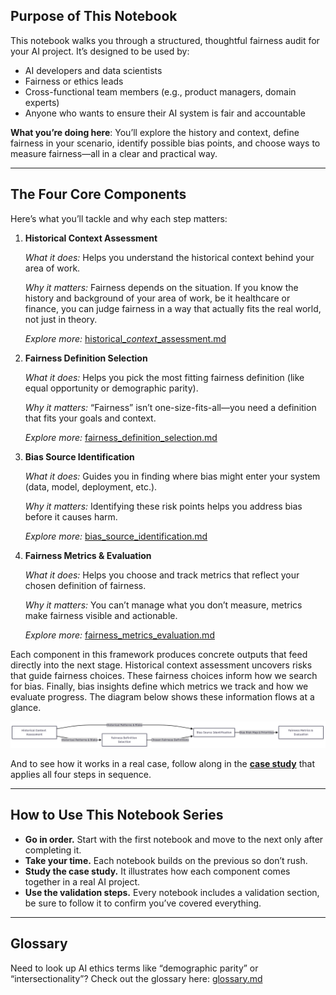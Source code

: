 ## Purpose of This Notebook

This notebook walks you through a structured, thoughtful fairness audit for your AI project. It’s designed to be used by:

* AI developers and data scientists
* Fairness or ethics leads
* Cross-functional team members (e.g., product managers, domain experts)
* Anyone who wants to ensure their AI system is fair and accountable

**What you’re doing here**: You’ll explore the history and context, define fairness in your scenario, identify possible bias points, and choose ways to measure fairness—all in a clear and practical way.

---

## The Four Core Components

Here’s what you’ll tackle and why each step matters:

1. **Historical Context Assessment**

   *What it does:* Helps you understand the historical context behind your area of work.

   *Why it matters:* Fairness depends on the situation. If you know the history and background of your area of work, be it healthcare or finance, you can judge fairness in a way that actually fits the real world, not just in theory.

   *Explore more:* [historical\__context_\_assessment.md](./1-historical-context-assessment.md)

2. **Fairness Definition Selection**

   *What it does:* Helps you pick the most fitting fairness definition (like equal opportunity or demographic parity).

   *Why it matters:* “Fairness” isn’t one-size-fits-all—you need a definition that fits your goals and context.

   *Explore more:* [fairness\_definition\_selection.md](./2-fairness-definition-selection.md)

3. **Bias Source Identification**

   *What it does:* Guides you in finding where bias might enter your system (data, model, deployment, etc.).

   *Why it matters:* Identifying these risk points helps you address bias before it causes harm.

   *Explore more:* [bias\_source\_identification.md](./3-bias-source-identification.md)

4. **Fairness Metrics & Evaluation**

   *What it does:* Helps you choose and track metrics that reflect your chosen definition of fairness.

   *Why it matters:* You can’t manage what you don’t measure, metrics make fairness visible and actionable.
   
   *Explore more:* [fairness\_metrics\_evaluation.md](./4-comprehensive-fairness-metrics.md)

Each component in this framework produces concrete outputs that feed directly into the next stage. Historical context assessment uncovers risks that guide fairness choices. These fairness choices inform how we search for bias. Finally, bias insights define which metrics we track and how we evaluate progress. The diagram below shows these information flows at a glance.

<p align="center">
  <img src="assets/fairness-audit-flow.png" alt="Fairness Playbook Flow" />
</p>


And to see how it works in a real case, follow along in the [**case study**](./5-case-study.md) that applies all four steps in sequence.

---

## How to Use This Notebook Series

* **Go in order.** Start with the first notebook and move to the next only after completing it.
* **Take your time.** Each notebook builds on the previous so don’t rush.
* **Study the case study.** It illustrates how each component comes together in a real AI project.
* **Use the validation steps.** Every notebook includes a validation section, be sure to follow it to confirm you’ve covered everything.

---

## Glossary

Need to look up AI ethics terms like “demographic parity” or “intersectionality”? Check out the glossary here: [glossary.md](./6-glossary.md)

